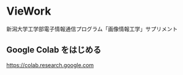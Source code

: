 # VieWork
新潟大学工学部電子情報通信プログラム「画像情報工学」サプリメント

## Google Colab をはじめる
https://colab.research.google.com
